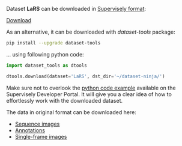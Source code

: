Dataset **LaRS** can be downloaded in [Supervisely format](https://developer.supervisely.com/api-references/supervisely-annotation-json-format):

 [Download](https://www.dropbox.com/scl/fi/1296b8jhvsqgx3wk098d9/lars-DatasetNinja.tar?rlkey=9xsxca5vfdlqk7aso9he8yvxx&dl=1)

As an alternative, it can be downloaded with *dataset-tools* package:
``` bash
pip install --upgrade dataset-tools
```

... using following python code:
``` python
import dataset_tools as dtools

dtools.download(dataset='LaRS', dst_dir='~/dataset-ninja/')
```
Make sure not to overlook the [python code example](https://developer.supervisely.com/getting-started/python-sdk-tutorials/iterate-over-a-local-project) available on the Supervisely Developer Portal. It will give you a clear idea of how to effortlessly work with the downloaded dataset.

The data in original format can be downloaded here:

- [Sequence images](https://box.vicos.si/lars/lars_v1.0.0_images_seq.zip)
- [Annotations](https://box.vicos.si/lars/lars_v1.0.0_annotations.zip)
- [Single-frame images](https://box.vicos.si/lars/lars_v1.0.0_images.zip)

